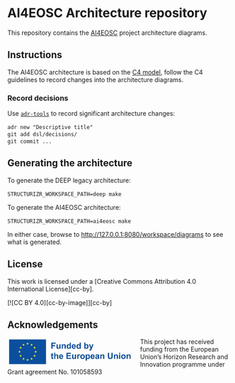 # AI4EOSC Architecture repository

This repository contains the [AI4EOSC](https://ai4eosc.eu) project architecture
diagrams.

## Instructions

The AI4EOSC architecture is based on the [C4 model](https://c4model.com/),
follow the C4 guidelines to record changes into the architecture diagrams.

### Record decisions

Use [`adr-tools`](https://github.com/npryce/adr-tools) to record significant
architecture changes:

    adr new "Descriptive title"
    git add dsl/decisions/
    git commit ...


## Generating the architecture

To generate the DEEP legacy architecture:

    STRUCTURIZR_WORKSPACE_PATH=deep make

To generate the AI4EOSC architecture:

    STRUCTURIZR_WORKSPACE_PATH=ai4eosc make

In either case, browse to http://127.0.0.1:8080/workspace/diagrams to see what
is generated.

## License

This work is licensed under a
[Creative Commons Attribution 4.0 International License][cc-by].

[![CC BY 4.0][cc-by-image]][cc-by]

## Acknowledgements

<img width=300 align="left" src="https://github.com/AI4EOSC/.github/raw/main/profile/EN-Funded.jpg" alt="Funded by the European Union" />

This project has received funding from the European Union’s Horizon Research and Innovation programme under Grant agreement No. 101058593
